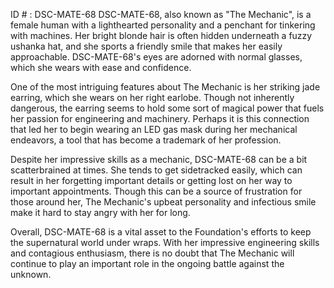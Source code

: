 ID # : DSC-MATE-68
DSC-MATE-68, also known as "The Mechanic", is a female human with a lighthearted personality and a penchant for tinkering with machines. Her bright blonde hair is often hidden underneath a fuzzy ushanka hat, and she sports a friendly smile that makes her easily approachable. DSC-MATE-68's eyes are adorned with normal glasses, which she wears with ease and confidence.

One of the most intriguing features about The Mechanic is her striking jade earring, which she wears on her right earlobe. Though not inherently dangerous, the earring seems to hold some sort of magical power that fuels her passion for engineering and machinery. Perhaps it is this connection that led her to begin wearing an LED gas mask during her mechanical endeavors, a tool that has become a trademark of her profession.

Despite her impressive skills as a mechanic, DSC-MATE-68 can be a bit scatterbrained at times. She tends to get sidetracked easily, which can result in her forgetting important details or getting lost on her way to important appointments. Though this can be a source of frustration for those around her, The Mechanic's upbeat personality and infectious smile make it hard to stay angry with her for long.

Overall, DSC-MATE-68 is a vital asset to the Foundation's efforts to keep the supernatural world under wraps. With her impressive engineering skills and contagious enthusiasm, there is no doubt that The Mechanic will continue to play an important role in the ongoing battle against the unknown.
